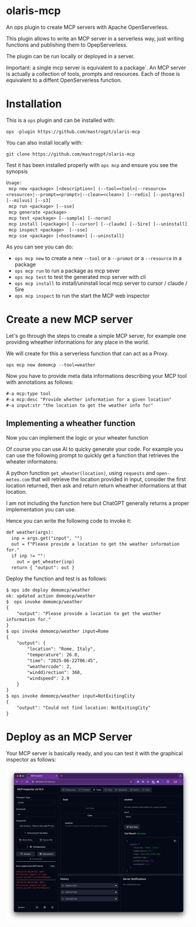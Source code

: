 #  olaris-mcp

An ops plugin to create  MCP servers with Apache OpenServerless.

This plugin allows to write an MCP server in a serverless way, just writing functions and publishing them to OpepServerless.

The plugin can be run locally or deployed in a server.

Important: a single mcp server is equivalent to a package`. An MCP server is actually a collection of tools, prompts and resources. Each of those is equivalent to a diffent OpenServerless function.

# Installation

This is a `ops` plugin and can be installed with:

```
ops -plugin https://github.com/mastrogpt/olaris-mcp
```

You can also install locally with:

```
git clone https://github.com/mastrogpt/olaris-mcp
```

Test it has been installed properly with `ops mcp` and ensure you see the synopsis

```
Usage:
 mcp new <package> [<description>] (--tool=<tool>|--resource=<resource>|--prompt=<prompt>|--clean=<clean>) [--redis] [--postgres] [--milvus] [--s3]
 mcp run <package> [--sse]
 mcp generate <package>
 mcp test <package> [--sample] [--norun]
 mcp install [<package>] [--cursor] [--claude] [--5ire] [--uninstall]
 mcp inspect <package>  [--sse] 
 mcp sse <package> [<hostname>] [--uninstall]
```

As you can see you can do:

- `ops mcp new` to  create a new `--tool` or a `--promot` or a  `--resource` in a package 
- `ops mcp run` to  run a package as mcp sever
- `ops mcp test` to test the generated mcp server with cli
- `ops mcp install`  to  install/uninstall local mcp server to cursor / claude / 5ire
- `ops mcp inspect`  to run the  start the MCP web inspector 

# Create a new MCP server

Let's go through the steps to create a simple MCP server, for example one providing wheather informations for any place in the world.

We will create for this a serverless function that can act as a Proxy.

```
ops mcp new demomcp --tool=weather
```

Now you have to provide meta data informations describing your MCP tool with annotations as follows:

```
#-a mcp:type tool
#-a mcp:desc "Provide whether information for a given location"
#-a input:str "the location to get the weather info for"
```

## Implementing a wheather function

Now you can implement the logic or your wheater function

Of course you can use AI to quicky generate your code. For example you can use the following prompt to quickly get a function that retrieves the wheater informatons:

  A python function `get_wheater(location)`,  using `requests` and `open-meteo.com` that will retrieve the location provided in input, consider the first location returned, then ask and return return wheather informations at that location.

I am not including the function here but ChatGPT generally returns a proper implementation you can use.

Hence you can write the following code to invoke it:

```
def weather(args):
  inp = args.get("input", "")
  out = f"Please provide a location to get the weather information for."
  if inp != "":
    out = get_wheater(inp)
  return { "output": out }
```

Deploy the function and test is as follows:

```
$ ops ide deploy demomcp/weather
ok: updated action demomcp/weather
$  ops invoke demomcp/weather 
{
    "output": "Please provide a location to get the weather information for."
}
$ ops invoke demomcp/weather input=Rome
{
    "output": {
        "location": "Rome, Italy",
        "temperature": 26.0,
        "time": "2025-06-22T06:45",
        "weathercode": 2,
        "winddirection": 360,
        "windspeed": 2.9
    }
}
$ ops invoke demomcp/weather input=NotExitingCity
{
    "output": "Could not find location: NotExitingCity"
}
```

# Deploy as an MCP Server

Your MCP server is basically ready, and you can test it with the graphical inspector as follows:

![](inspect-mcpserver.png)












